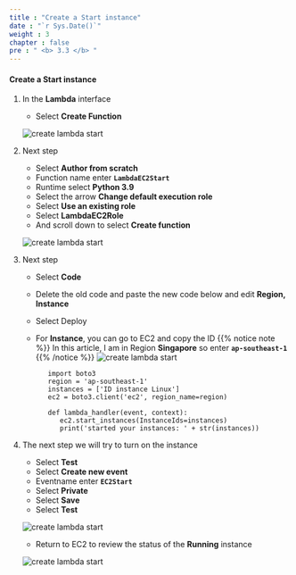 ```yaml
---
title : "Create a Start instance"
date : "`r Sys.Date()`"
weight : 3
chapter : false
pre : " <b> 3.3 </b> "
---
```


#### Create a Start instance

1. In the **Lambda** interface

   - Select **Create Function**
  
   ![create lambda start](/aws-fcj-workshop01/images/4-CreateLambda/2LambdaStart/0011.png?width=90pc)

2. Next step

   - Select **Author from scratch**
   - Function name enter **```LambdaEC2Start```**
   - Runtime select **Python 3.9**
   - Select the arrow **Change default execution role**
   - Select **Use an existing role**
   - Select **LambdaEC2Role**
   - And scroll down to select **Create function**

   ![create lambda start](/aws-fcj-workshop01/images/4-CreateLambda/2LambdaStart/0012.png?width=90pc)


3. Next step

   - Select **Code**
   - Delete the old code and paste the new code below and edit **Region, Instance**
   - Select Deploy
   - For **Instance**, you can go to EC2 and copy the ID
    {{% notice note %}}
   In this article, I am in Region **Singapore** so enter **```ap-southeast-1```**
    {{% /notice %}}
   ![create lambda start](/aws-fcj-workshop01/images/4-CreateLambda/2LambdaStart/0013.png?width=90pc)


            import boto3
            region = 'ap-southeast-1'
            instances = ['ID instance Linux']
            ec2 = boto3.client('ec2', region_name=region)

            def lambda_handler(event, context):
               ec2.start_instances(InstanceIds=instances)
               print('started your instances: ' + str(instances))
         

4. The next step we will try to turn on the instance

   - Select **Test**
   - Select **Create new event**
   - Eventname enter **```EC2Start```**
   - Select **Private**
   - Select **Save**
   - Select **Test**

   ![create lambda start](/aws-fcj-workshop01/images/4-CreateLambda/2LambdaStart/0014.png?width=90pc)


   - Return to EC2 to review the status of the **Running** instance

   ![create lambda start](/aws-fcj-workshop01/images/4-CreateLambda/2LambdaStart/0015.png?width=90pc)
